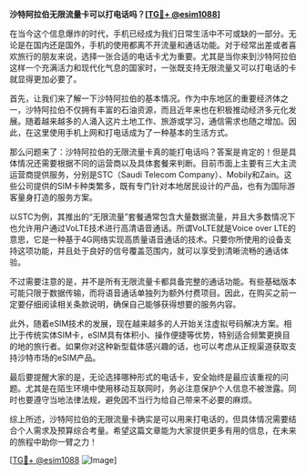 **沙特阿拉伯无限流量卡可以打电话吗？[[TG💪+ @esim1088](https://t.me/s/esim1088)]**

在当今这个信息爆炸的时代，手机已经成为我们日常生活中不可或缺的一部分。无论是在国内还是国外，手机的使用都离不开流量和通话功能。对于经常出差或者喜欢旅行的朋友来说，选择一张合适的电话卡尤为重要。尤其是当你来到沙特阿拉伯这样一个充满活力和现代化气息的国家时，一张既支持无限流量又可以打电话的卡就显得更加必要了。

首先，让我们来了解一下沙特阿拉伯的基本情况。作为中东地区的重要经济体之一，沙特阿拉伯不仅拥有丰富的石油资源，而且近年来也在积极推动经济多元化发展。随着越来越多的人涌入这片土地工作、旅游或学习，通信需求也随之增加。因此，在这里使用手机上网和打电话成为了一种基本的生活方式。

那么问题来了：沙特阿拉伯的无限流量卡真的能打电话吗？答案是肯定的！但是具体情况还需要根据不同的运营商以及具体套餐来判断。目前市面上主要有三大主流运营商提供服务，分别是STC（Saudi Telecom Company）、Mobily和Zain。这些公司提供的SIM卡种类繁多，既有专门针对本地居民设计的产品，也有为国际游客量身打造的服务方案。

以STC为例，其推出的“无限流量”套餐通常包含大量数据流量，并且大多数情况下也允许用户通过VoLTE技术进行高清语音通话。所谓VoLTE就是Voice over LTE的意思，它是一种基于4G网络实现高质量语音通话的技术。只要你所使用的设备支持这项功能，并且处于良好的信号覆盖范围内，就可以享受到清晰流畅的通话体验。

不过需要注意的是，并不是所有无限流量卡都具备完整的通话功能。有些基础版本可能只限于数据传输，而将语音通话单独列为额外付费项目。因此，在购买之前一定要仔细阅读相关条款说明，确保自己能够获得想要的服务内容。

此外，随着eSIM技术的发展，现在越来越多的人开始关注虚拟号码解决方案。相比于传统实体SIM卡，eSIM具有体积小、操作便捷等优势，特别适合频繁更换目的地的旅行者。如果你对这种新型载体感兴趣的话，也可以考虑从正规渠道获取支持沙特市场的eSIM产品。

最后要提醒大家的是，无论选择哪种形式的电话卡，安全始终是最应该重视的问题。尤其是在陌生环境中使用移动互联网时，务必注意保护个人信息不被泄露。同时也要遵守当地法律法规，避免因不当行为给自己带来不必要的麻烦。

综上所述，沙特阿拉伯的无限流量卡确实是可以用来打电话的，但具体情况需要结合个人需求及预算综合考量。希望这篇文章能为大家提供更多有用的信息，在未来的旅程中助你一臂之力！

[[TG💪+ @esim1088](https://t.me/s/esim1088) ![Image](https://i.postimg.cc/4NQfJmqS/Snipaste-2025-05-13-00-14-12.png)]